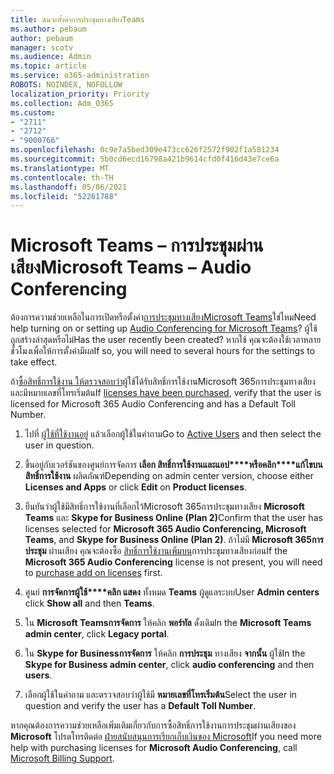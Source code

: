 ```yaml
---
title: ฉันจะตั้งค่าการประชุมทางเสียงTeams
ms.author: pebaum
author: pebaum
manager: scotv
ms.audience: Admin
ms.topic: article
ms.service: o365-administration
ROBOTS: NOINDEX, NOFOLLOW
localization_priority: Priority
ms.collection: Adm_O365
ms.custom:
- "2711"
- "2712"
- "9000766"
ms.openlocfilehash: 0c9e7a5bed309e473cc626f2572f902f1a581234
ms.sourcegitcommit: 5b0cd6ecd16798a421b9614cfd0f416d43e7ce6a
ms.translationtype: MT
ms.contentlocale: th-TH
ms.lasthandoff: 05/06/2021
ms.locfileid: "52261788"
---
```

# <a name="microsoft-teams--audio-conferencing"></a><span data-ttu-id="d3097-102">Microsoft Teams – การประชุมผ่านเสียง</span><span class="sxs-lookup"><span data-stu-id="d3097-102">Microsoft Teams – Audio Conferencing</span></span>

<span data-ttu-id="d3097-103">ต้องการความช่วยเหลือในการเปิดหรือตั้งค่า[การประชุมทางเสียงMicrosoft Teams](https://docs.microsoft.com/microsoftteams/set-up-audio-conferencing-in-teams)ใช่ไหม</span><span class="sxs-lookup"><span data-stu-id="d3097-103">Need help turning on or setting up [Audio Conferencing for Microsoft Teams](https://docs.microsoft.com/microsoftteams/set-up-audio-conferencing-in-teams)?</span></span>  <span data-ttu-id="d3097-104">ผู้ใช้ถูกสร้างล่าสุดหรือไม่</span><span class="sxs-lookup"><span data-stu-id="d3097-104">Has the user recently been created?</span></span> <span data-ttu-id="d3097-105">หากใช้ คุณจะต้องใช้เวลาหลายชั่วโมงเพื่อให้การตั้งค่ามีผล</span><span class="sxs-lookup"><span data-stu-id="d3097-105">If so, you will need to several hours for the settings to take effect.</span></span>

<span data-ttu-id="d3097-106">ถ้า[ซื้อสิทธิ์การใช้งาน ให้ตรวจสอบว่า](https://docs.microsoft.com/microsoftteams/set-up-audio-conferencing-in-teams#step-2-get-and-assign-licenses)ผู้ใช้ได้รับสิทธิ์การใช้งานMicrosoft 365การประชุมทางเสียงและมีหมายเลขที่โทรเริ่มต้น</span><span class="sxs-lookup"><span data-stu-id="d3097-106">If [licenses have been purchased](https://docs.microsoft.com/microsoftteams/set-up-audio-conferencing-in-teams#step-2-get-and-assign-licenses), verify that the user is licensed for Microsoft 365 Audio Conferencing and has a Default Toll Number.</span></span>

1. <span data-ttu-id="d3097-107">ไปที่ [ผู้ใช้ที่ใช้งานอยู่](https://admin.microsoft.com/Adminportal/Home?source=applauncher#/users) แล้วเลือกผู้ใช้ในคําถาม</span><span class="sxs-lookup"><span data-stu-id="d3097-107">Go to [Active Users](https://admin.microsoft.com/Adminportal/Home?source=applauncher#/users) and then select the user in question.</span></span>

2. <span data-ttu-id="d3097-108">ขึ้นอยู่กับเวอร์ชันของศูนย์การจัดการ **เลือก สิทธิ์การใช้งานและแอป\*\*\*\*หรือคลิก\*\*\*\*แก้ไขบนสิทธิ์การใช้งาน** ผลิตภัณฑ์</span><span class="sxs-lookup"><span data-stu-id="d3097-108">Depending on admin center version, choose either **Licenses and Apps** or click **Edit** on **Product licenses**.</span></span>

3. <span data-ttu-id="d3097-109">ยืนยันว่าผู้ใช้มีสิทธิ์การใช้งานที่เลือกไว้Microsoft 365การประชุมทางเสียง **Microsoft Teams** และ **Skype for Business Online (Plan 2)**</span><span class="sxs-lookup"><span data-stu-id="d3097-109">Confirm that the user has licenses selected for **Microsoft 365 Audio Conferencing, Microsoft Teams**, and **Skype for Business Online (Plan 2)**.</span></span> <span data-ttu-id="d3097-110">ถ้าไม่มี **Microsoft 365การประชุม** ผ่านเสียง คุณจะต้องซื้อ [สิทธิ์การใช้งานเพิ่มบน](https://docs.microsoft.com/microsoftteams/teams-add-on-licensing/microsoft-teams-add-on-licensing?tabs=small-business)การประชุมทางเสียงก่อน</span><span class="sxs-lookup"><span data-stu-id="d3097-110">If the **Microsoft 365 Audio Conferencing** license is not present, you will need to [purchase add on licenses](https://docs.microsoft.com/microsoftteams/teams-add-on-licensing/microsoft-teams-add-on-licensing?tabs=small-business) first.</span></span>

4. <span data-ttu-id="d3097-111">ศูนย์ **การจัดการผู้ใช้\*\*\*\*คลิก แสดง** ทั้งหมด **Teams** ผู้ดูแลระบบ</span><span class="sxs-lookup"><span data-stu-id="d3097-111">User **Admin centers** click **Show all** and then **Teams**.</span></span>

5. <span data-ttu-id="d3097-112">ใน **Microsoft Teamsการจัดการ** ให้คลิก **พอร์ทัล** ดั้งเดิม</span><span class="sxs-lookup"><span data-stu-id="d3097-112">In the **Microsoft Teams admin center**, click **Legacy portal**.</span></span>

6. <span data-ttu-id="d3097-113">ใน **Skype for Businessการจัดการ** ให้คลิก **การประชุม** ทางเสียง **จากนั้น** ผู้ใช้</span><span class="sxs-lookup"><span data-stu-id="d3097-113">In the **Skype for Business admin center**, click **audio conferencing** and then **users**.</span></span>

7. <span data-ttu-id="d3097-114">เลือกผู้ใช้ในคําถาม และตรวจสอบว่าผู้ใช้มี **หมายเลขที่โทรเริ่มต้น**</span><span class="sxs-lookup"><span data-stu-id="d3097-114">Select the user in question and verify the user has a **Default Toll Number**.</span></span>

<span data-ttu-id="d3097-115">หากคุณต้องการความช่วยเหลือเพิ่มเติมเกี่ยวกับการซื้อสิทธิ์การใช้งานการประชุมผ่านเสียงของ **Microsoft** โปรดโทรติดต่อ [ฝ่ายสนับสนุนการเรียกเก็บเงินของ Microsoft](/microsoft-365/admin/contact-support-for-business-products?view=o365-worldwide#phone-support)</span><span class="sxs-lookup"><span data-stu-id="d3097-115">If you need more help with purchasing licenses for **Microsoft Audio Conferencing**, call [Microsoft Billing Support](/microsoft-365/admin/contact-support-for-business-products?view=o365-worldwide#phone-support).</span></span>
